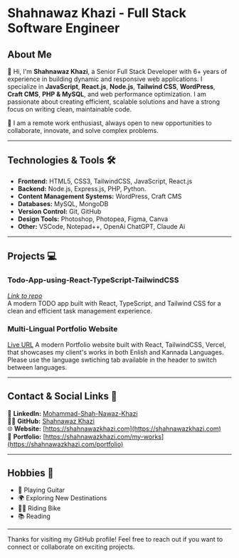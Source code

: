# Shahnawaz Khazi - Full Stack Software Engineer

## About Me

👋 Hi, I'm **Shahnawaz Khazi**, a Senior Full Stack Developer with 6+ years of experience in building dynamic and responsive web applications. I specialize in **JavaScript**, **React.js**, **Node.js**, **Tailwind CSS**, **WordPress**, **Craft CMS**, **PHP & MySQL**, and web performance optimization. I am passionate about creating efficient, scalable solutions and have a strong focus on writing clean, maintainable code.

🔧 I am a remote work enthusiast, always open to new opportunities to collaborate, innovate, and solve complex problems.

---

## Technologies & Tools 🛠️

- **Frontend:** HTML5, CSS3, TailwindCSS, JavaScript, React.js
- **Backend:** Node.js, Express.js, PHP, Python.
- **Content Management Systems:** WordPress, Craft CMS
- **Databases:** MySQL, MongoDB
- **Version Control:** Git, GitHub
- **Design Tools:** Photoshop, Photopea, Figma, Canva
- **Other:** VSCode, Notepad++, OpenAi ChatGPT, Claude Ai

---

## Projects 💻

### Todo-App-using-React-TypeScript-TailwindCSS
*[Link to repo](https://github.com/Shahnawaz-Khazi/Todo-App-using-React-TypeScript-TailwindCSS)*  
A modern TODO app built with React, TypeScript, and Tailwind CSS for a clean and efficient task management experience.

### Multi-Lingual Portfolio Website
<a href="https://kavyapriya.com" target="_blank" rel="noopener noreferrer">Live URL</a>
A modern Portfolio website built with React, TailwindCSS, Vercel, that showcases my client's works in both Enlish and Kannada Languages.
Please use the language swtiching tab available in the header to switch between languages.

---

## Contact & Social Links 📱

🔗 **LinkedIn:** [Mohammad-Shah-Nawaz-Khazi](https://linkedin.com/in/mohammad-shah-nawaz-khazi)  
👨‍💻 **GitHub:** [Shahnawaz Khazi](https://github.com/Shahnawaz-Khazi)  
🌐 **Website:** [https://shahnawazkhazi.com](https://shahnawazkhazi.com)  
💼 **Portfolio:** [https://shahnawazkhazi.com/my-works](https://shahnawazkhazi.com/portfolio)

---

## Hobbies 🎸

- 🎸 Playing Guitar
- 🌍 Exploring New Destinations
- 🚴‍♂️ Riding Bike
- 📚 Reading

---

Thanks for visiting my GitHub profile! Feel free to reach out if you want to connect or collaborate on exciting projects.
